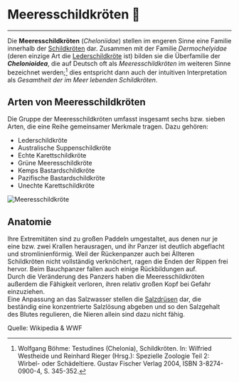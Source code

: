 # Meeresschildkröten :turtle:
---
Die **Meeresschildkröten** (*Cheloniidae*) stellen im engeren Sinne eine Familie innerhalb der [Schildkröten](https://de.wikipedia.org/wiki/Schildkröten) dar.  Zusammen mit der Familie *Dermochelyidae* (deren einzige Art die [Lederschildkröte](https://de.wikipedia.org/wiki/Lederschildkr%C3%B6te) ist) bilden sie die Überfamilie der ***Chelonioidea***, die auf Deutsch oft als *Meeresschildkröten* im weiteren Sinne bezeichnet werden;[^1] dies entspricht dann auch der intuitiven Interpretation als *Gesamtheit der im Meer lebenden Schildkröten*.  

## Arten von Meeresschildkröten
Die Gruppe der Meeresschildkröten umfasst insgesamt sechs bzw. sieben Arten, die eine Reihe gemeinsamer Merkmale tragen. 
Dazu gehören:  
- Lederschildkröte
- Australische Suppenschildkröte
- Echte Karettschildkröte
- Grüne Meeresschildkröte
- Kemps Bastardschildkröte
- Pazifische Bastardschildkröte
- Unechte Karettschildkröte

![Meeresschildkröte](https://upload.wikimedia.org/wikipedia/commons/b/bb/Hawaii_turtle_2.JPG)

## Anatomie
Ihre Extremitäten sind zu großen Paddeln umgestaltet, aus denen nur je eine bzw. zwei Krallen herausragen, und ihr Panzer ist deutlich abgeflacht und stromlinienförmig. Weil der Rückenpanzer auch bei Ällteren Schildkröten nicht vollständig verknöchert, ragen die Enden der Rippen frei hervor. Beim Bauchpanzer fallen auch einige Rückbildungen auf.  
Durch die Veränderung des Panzers haben die Meeresschildkröten außerdem die Fähigkeit verloren, ihren relativ großen Kopf bei Gefahr einzuziehen.  
Eine Anpassung an das Salzwasser stellen die [Salzdrüsen](https://de.wikipedia.org/wiki/Salzdr%C3%BCse) dar, die beständig eine konzentrierte Salzlösung abgeben und so den Salzgehalt des Blutes regulieren, die Nieren allein sind dazu nicht fähig.

[^1]: Wolfgang Böhme: Testudines (Chelonia), Schildkröten. In: Wilfried Westheide und Reinhard Rieger (Hrsg.): Spezielle Zoologie Teil 2: Wirbel- oder Schädeltiere. Gustav Fischer Verlag 2004, ISBN 3-8274-0900-4, S. 345-352. 

Quelle: Wikipedia & WWF
